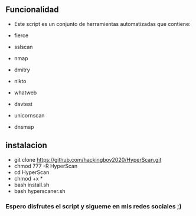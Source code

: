 ## Funcionalidad

- Este script es un conjunto de herramientas automatizadas que contiene:

- fierce
- sslscan
- nmap
- dmitry
- nikto
- whatweb
- davtest
- unicornscan
- dnsmap

## instalacion

- git clone https://github.com/hackingboy2020/HyperScan.git
- chmod 777 -R HyperScan
- cd HyperScan
- chmod +x *
- bash install.sh
- bash hyperscaner.sh

### Espero disfrutes el script y sigueme en mis redes sociales ;)